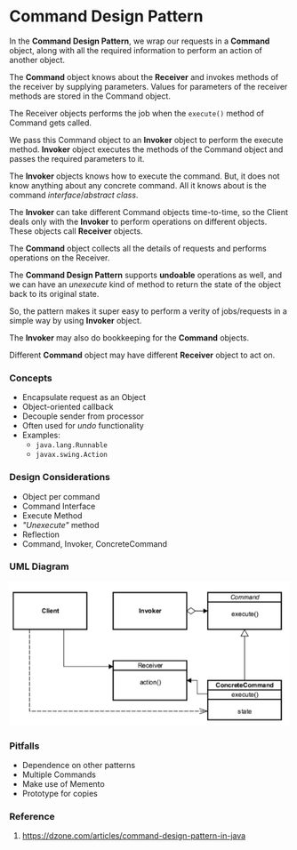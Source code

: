 # Command Design Pattern

In the **Command Design Pattern**, we wrap our requests in a **Command** object, along with all the required
information to perform an action of another object.

The **Command** object knows about the **Receiver** and invokes methods of the receiver by supplying parameters.
Values for parameters of the receiver methods are stored in the Command object.

The Receiver objects performs the job when the `execute()` method of Command gets called.

We pass this Command object to an **Invoker** object to perform the execute method.
**Invoker** object executes the methods of the Command object and passes the required parameters to it.

The **Invoker** objects knows how to execute the command.
But, it does not know anything about any concrete command.
All it knows about is the command _interface_/_abstract class_.

The **Invoker** can take different Command objects time-to-time, so the Client deals only with the **Invoker**
to perform operations on different objects. These objects call **Receiver** objects.

The **Command** object collects all the details of requests and performs operations on the Receiver.

The **Command Design Pattern** supports **undoable** operations as well, and we can have an _unexecute_ kind of method
to return the state of the object back to its original state.

So, the pattern makes it super easy to perform a verity of jobs/requests in a simple way by using **Invoker** object.

The **Invoker** may also do bookkeeping for the **Command** objects.

Different **Command** object may have different **Receiver** object to act on.

### Concepts

* Encapsulate request as an Object
* Object-oriented callback
* Decouple sender from processor
* Often used for _undo_ functionality
* Examples:
    * `java.lang.Runnable`
    * `javax.swing.Action`

### Design Considerations

* Object per command
* Command Interface
* Execute Method
* _"Unexecute"_ method
* Reflection
* Command, Invoker, ConcreteCommand

### UML Diagram

![uml diagram](../../../../../../../../.github/uploads/uml/command.png)

### Pitfalls

* Dependence on other patterns
* Multiple Commands
* Make use of Memento
* Prototype for copies

### Reference

1. https://dzone.com/articles/command-design-pattern-in-java